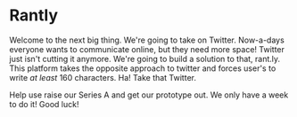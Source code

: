 # Rantly

Welcome to the next big thing. We're going to take on Twitter. Now-a-days everyone wants to communicate online, but they need more space! Twitter just isn't cutting it anymore. We're going to build a solution to that, rant.ly. This platform takes the opposite approach to twitter and forces user's to write *at least* 160 characters. Ha! Take that Twitter.

Help use raise our Series A and get our prototype out. We only have a week to do it! Good luck!

